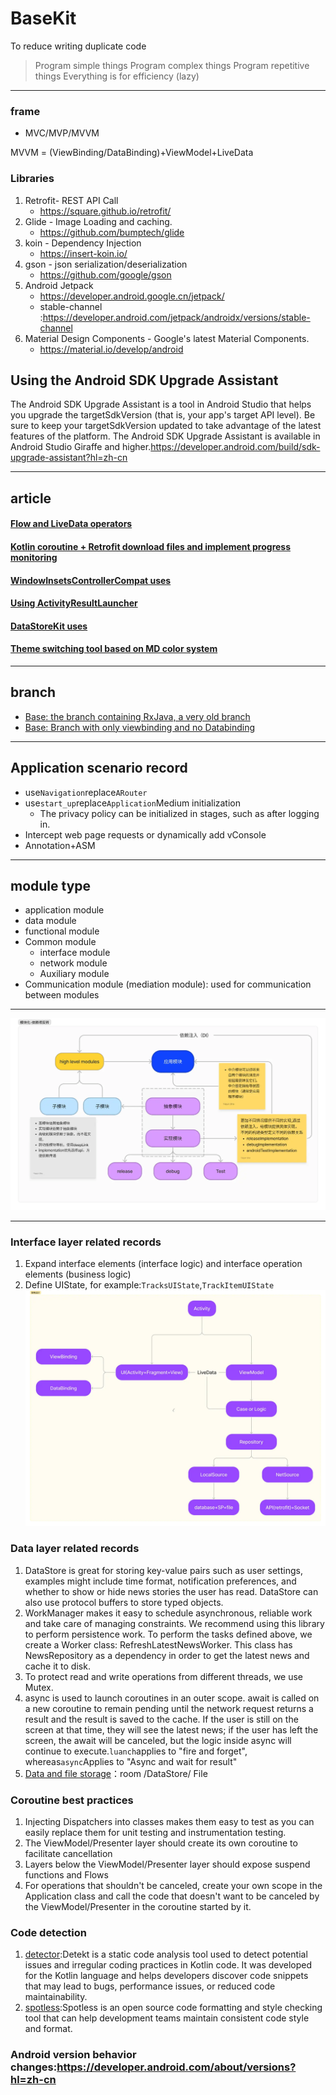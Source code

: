 # BaseKit

To reduce writing duplicate code

> Program simple things
> Program complex things
> Program repetitive things
> Everything is for efficiency (lazy)

* * *

### frame

-   MVC/MVP/MVVM

MVVM = (ViewBinding/DataBinding)+ViewModel+LiveData

### Libraries

1.  Retrofit- REST API Call
    -   <https://square.github.io/retrofit/>
2.  Glide - Image Loading and caching.
    -   <https://github.com/bumptech/glide>
3.  koin - Dependency Injection
    -   <https://insert-koin.io/>
4.  gson - json serialization/deserialization
    -   <https://github.com/google/gson>
5.  Android Jetpack
    -   <https://developer.android.google.cn/jetpack/>
    -   stable-channel :<https://developer.android.com/jetpack/androidx/versions/stable-channel>
6.  Material Design Components - Google's latest Material Components.
    -   <https://material.io/develop/android>

## Using the Android SDK Upgrade Assistant

The Android SDK Upgrade Assistant is a tool in Android Studio that helps you upgrade the targetSdkVersion (that is, your app's target API level). Be sure to keep your targetSdkVersion updated to take advantage of the latest features of the platform. The Android SDK Upgrade Assistant is available in Android Studio Giraffe and higher.<https://developer.android.com/build/sdk-upgrade-assistant?hl=zh-cn>

* * *

## article

#### [Flow and LiveData operators](https://blog.csdn.net/StjunF/article/details/120872772)

#### [Kotlin coroutine + Retrofit download files and implement progress monitoring](https://blog.csdn.net/StjunF/article/details/120909119)

#### [WindowInsetsControllerCompat uses](https://blog.csdn.net/StjunF/article/details/121840122)

#### [Using ActivityResultLauncher](https://github.com/SheTieJun/BaseKit/wiki/ActivityResultLauncher%E4%BD%BF%E7%94%A8)

#### [DataStoreKit uses](https://github.com/SheTieJun/BaseKit/wiki/DataStoreKit%E4%BD%BF%E7%94%A8%E8%AF%B4%E6%98%8E)

#### [Theme switching tool based on MD color system](https://github.com/SheTieJun/BaseKit/wiki/MDThemeKit-%EF%BC%9A%E4%B8%BB%E9%A2%98%E5%88%87%E6%8D%A2%E5%B7%A5%E5%85%B7%E7%B1%BB)

* * *

## branch

-   [Base: the branch containing RxJava, a very old branch](https://github.com/SheTieJun/BaseKit/tree/base_rx)
-   [Base: Branch with only viewbinding and no Databinding](https://github.com/SheTieJun/BaseKit/tree/feat_viewbinding)

* * *

## Application scenario record

-   use`Navigation`replace`ARouter`
-   use`start_up`replace`Application`Medium initialization
    -   The privacy policy can be initialized in stages, such as after logging in.
-   Intercept web page requests or dynamically add vConsole
-   Annotation+ASM

* * *

## module type

-   application module
-   data module
-   functional module
-   Common module
    -   interface module
    -   network module
    -   Auxiliary module
-   Communication module (mediation module): used for communication between modules

* * *

![](/doc/img/模块化-依赖项反转.webp)

* * *

### Interface layer related records

1.  Expand interface elements (interface logic) and interface operation elements (business logic)
2.  Define UIState, for example:`TracksUIState`,`TrackItemUIState`![](/doc/img/UI_state_and_logic.webp)

### Data layer related records

1.  DataStore is great for storing key-value pairs such as user settings, examples might include time format, notification preferences, and whether to show or hide news stories the user has read. DataStore can also use protocol buffers to store typed objects.
2.  WorkManager makes it easy to schedule asynchronous, reliable work and take care of managing constraints. We recommend using this library to perform persistence work. To perform the tasks defined above, we create a Worker class: RefreshLatestNewsWorker. This class has NewsRepository as a dependency in order to get the latest news and cache it to disk.
3.  To protect read and write operations from different threads, we use Mutex.
4.  async is used to launch coroutines in an outer scope. await is called on a new coroutine to remain pending until the network request returns a result and the result is saved to the cache. If the user is still on the screen at that time, they will see the latest news; if the user has left the screen, the await will be canceled, but the logic inside async will continue to execute.`luanch`applies to "fire and forget", whereas`async`Applies to "Async and wait for result"
5.  [Data and file storage](https://developer.android.com/training/data-storage?hl=zh-cn)：room /DataStore/ File

### Coroutine best practices

1.  Injecting Dispatchers into classes makes them easy to test as you can easily replace them for unit testing and instrumentation testing.
2.  The ViewModel/Presenter layer should create its own coroutine to facilitate cancellation
3.  Layers below the ViewModel/Presenter layer should expose suspend functions and Flows
4.  For operations that shouldn't be canceled, create your own scope in the Application class and call the code that doesn't want to be canceled by the ViewModel/Presenter in the coroutine started by it.

### Code detection

1.  [detector](https://github.com/detekt/detekt):Detekt is a static code analysis tool used to detect potential issues and irregular coding practices in Kotlin code. It was developed for the Kotlin language and helps developers discover code snippets that may lead to bugs, performance issues, or reduced code maintainability.
2.  [spotless](https://github.com/diffplug/spotless):Spotless is an open source code formatting and style checking tool that can help development teams maintain consistent code style and format.

### Android version behavior changes:<https://developer.android.com/about/versions?hl=zh-cn>
